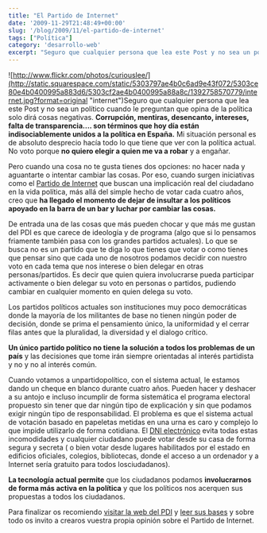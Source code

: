 ```yaml
---
title: "El Partido de Internet"
date: '2009-11-29T21:48:49+00:00'
slug: '/blog/2009/11/el-partido-de-internet'
tags: ["Política"]
category: 'desarrollo-web'
excerpt: "Seguro que cualquier persona que lea este Post y no sea un político cuando le preguntan que opina de la política solo dirá cosas negativas."
---
```

![http://www.flickr.com/photos/curiouslee/](http://static.squarespace.com/static/5303797ae4b0c6ad9e43f072/5303ce80e4b0400995a883d6/5303cf2ae4b0400995a88a8c/1392758570779/internet.jpg?format=original "internet")Seguro que cualquier persona que lea este Post y no sea un político cuando le preguntan que opina de la política solo dirá cosas negativas.  **Corrupción, mentiras, desencanto, intereses, falta de transparencia.... son términos que hoy día están indisociablemente unidos a la política en España.** Mi situación personal es de absoluto desprecio hacía todo lo que tiene que ver con la política actual. No voto porque **no quiero elegir a quien me va a robar** y a engañar.

Pero cuando una cosa no te gusta tienes dos opciones: no hacer nada y aguantarte o intentar cambiar las cosas. Por eso, cuando surgen iniciativas como el [Partido de Internet](http://www.partidodeinternet.es) que buscan una implicación real del ciudadano en la vida política, más allá del simple hecho de votar cada cuatro años, creo que **ha llegado el momento de dejar de insultar a los políticos apoyado en la barra de un bar y luchar por cambiar las cosas.**

De entrada una de las cosas que más pueden chocar y que más me gustan del PDI es que carece de ideología y de programa (algo que si lo pensamos friamente también pasa con los grandes partidos actuales). Lo que se busca no es un partido que te diga lo que tienes que votar o como tienes que pensar sino que cada uno de nosotros podamos decidir con nuestro voto en cada tema que nos interese o bien delegar en otras personas/partidos.  Es decir que quien quiera involucrarse pueda participar activamente o bien delegar su voto en personas o partidos, pudiendo cambiar en cualquier momento en quien delega su voto.

Los partidos políticos actuales son instituciones muy poco democráticas donde la mayoría de los militantes de base no tienen ningún poder de decisión, donde se prima el pensamiento único, la uniformidad y el cerrar filas antes que la pluralidad, la diversidad y el dialogo crítico.

**Un único partido político no tiene la solución a todos los problemas de un país** y las decisiones que tome irán siempre orientadas al interés partidista y no y no al interés común.

Cuando votamos a unpartidopolítico, con el sistema actual, le estamos dando un cheque en blanco durante cuatro años.  Pueden hacer y deshacer a su antojo e incluso incumplir de forma sistemática el programa electoral propuesto sin tener que dar ningún tipo de explicación y sin que podamos exigir ningún tipo de responsabilidad. El problema es que el sistema actual de votación basado en papeletas metidas en una urna es caro y complejo lo que impide utilizarlo de forma cotidiana. El [DNI electrónico](http://www.dnielectronico.es/) evita todas estas incomodidades y cualquier ciudadano puede votar desde su casa de forma segura y secreta ( o bien votar desde lugares habilitados por el estado en edificios oficiales, colegios, bibliotecas, donde el acceso a un ordenador y a Internet sería gratuito para todos losciudadanos).

**La tecnología actual permite** que los ciudadanos podamos **involucrarnos de forma más activa en la política** y que los políticos nos acerquen sus propuestas a todos los ciudadanos.

Para finalizar os recomiendo [visitar la web del PDI](http://www.partidodeinternet.es) y [leer sus bases](http://www.partidodeinternet.es/pdi-bases.pdf) y sobre todo os invito a crearos vuestra propia opinión sobre el Partido de Internet.
